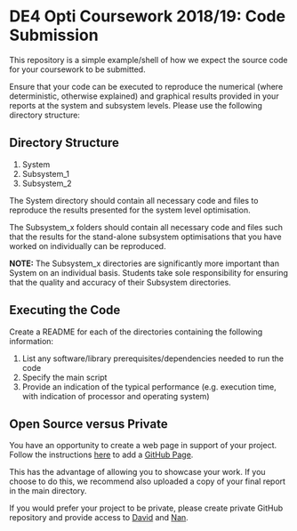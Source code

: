 DE4 Opti Coursework 2018/19: Code Submission
============
This repository is a simple example/shell of how we expect the source code for
your coursework to be submitted. 

Ensure that your code can be executed to reproduce the numerical (where
deterministic, otherwise explained) and graphical results provided in your
reports at the system and subsystem levels. Please use the following directory
structure:  

Directory Structure
-----------
1. System
2. Subsystem_1
3. Subsystem_2

The System directory should contain all necessary code and files to reproduce
the results presented for the system level optimisation. 

The Subsystem_x folders should contain all necessary code and files such that
the results for the stand-alone subsystem optimisations that you have worked on
individually can be reproduced. 

**NOTE:** The Subsystem_x directories are significantly more important than 
System on an individual basis. Students take sole responsibility for ensuring
that the quality and accuracy of their Subsystem directories.

Executing the Code
----------
Create a README for each of the directories containing the following
information: 

1. List any software/library prerequisites/dependencies needed to run the code
2. Specify the main script 
3. Provide an indication of the typical performance (e.g. execution time, with
indication of processor and operating system)

Open Source versus Private 
----------
You have an opportunity to create a web page in support of your project.  Follow
the instructions [here](https://pages.github.com) to add a [GitHub
Page](https://pages.github.com). 

This has the advantage of allowing you to showcase your work. If you choose to
do this, we recommend also uploaded a copy of your final report in the main
	directory.  

If you would prefer your project to be private, please create private GitHub
repository and provide access to [David](<mailto:david.boyle@imperial.ac.uk>)
and [Nan](<mailto:n.li09@imperial.ac.uk>).
